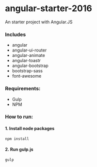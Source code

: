 # angular-starter-2016
An starter project with Angular.JS

### Includes
- angular
- angular-ui-router
- angular-animate
- angular-toastr
- angular-bootstrap
- bootstrap-sass
- font-awesome

### Requirements:
- Gulp
- NPM

### How to run:

#### 1. Install node packages
`npm install`

#### 2. Run gulp.js
`gulp`
